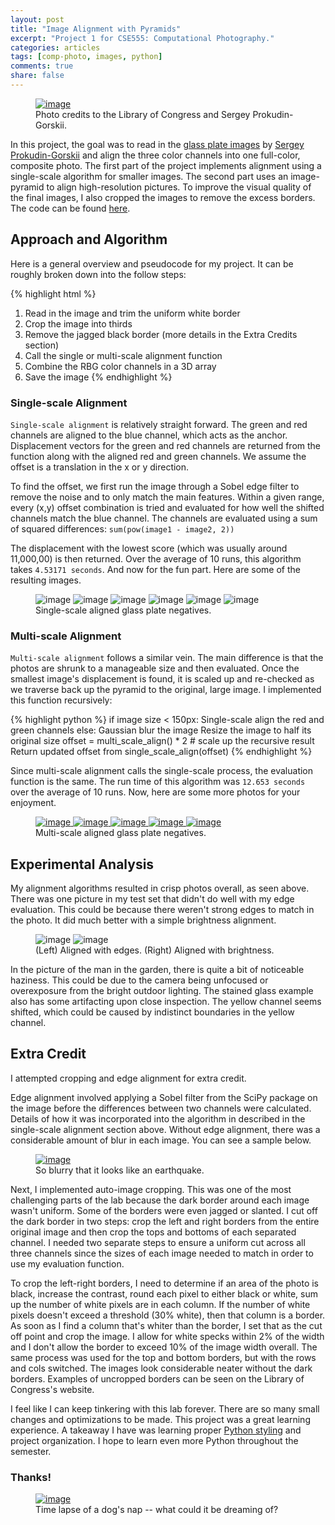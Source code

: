 ```yaml
---
layout: post
title: "Image Alignment with Pyramids"
excerpt: "Project 1 for CSE555: Computational Photography."
categories: articles
tags: [comp-photo, images, python]
comments: true
share: false
---
```


<figure>
    <a href="/images/image_pyramids/00345u_color_2_preview.png" alt="image"><img src="/images/image_pyramids/00345u_color_2_preview.png" alt="image"></a>
    <figcaption>Photo credits to the Library of Congress and Sergey Prokudin-Gorskii.</figcaption>
</figure>

In this project, the goal was to read in the [glass plate images](http://www.loc.gov/pictures/search/?q=Prokudin+negative&sp=2&st=grid) by [Sergey Prokudin-Gorskii](https://en.wikipedia.org/wiki/Sergey_Prokudin-Gorsky) and align the three color channels into one full-color, composite photo. The first part of the project implements alignment using a single-scale algorithm for smaller images. The second part uses an image-pyramid to align high-resolution pictures. To improve the visual quality of the final images, I also cropped the images to remove the excess borders. The code can be found [here](https://github.com/Ahris/Pyramid).

## Approach and Algorithm

Here is a general overview and pseudocode for my project. It can be roughly broken down into the follow steps:

{% highlight html %}
1. Read in the image and trim the uniform white border
2. Crop the image into thirds
3. Remove the jagged black border (more details in the Extra Credits section)
4. Call the single or multi-scale alignment function
5. Combine the RBG color channels in a 3D array
6. Save the image
{% endhighlight %}

### Single-scale Alignment

`Single-scale alignment` is relatively straight forward. The green and red channels are aligned to the blue channel, which acts as the anchor. Displacement vectors for the green and red channels are returned from the function along with the aligned red and green channels. We assume the offset is a translation in the x or y direction.

To find the offset, we first run the image through a Sobel edge filter to remove the noise and to only match the main features. Within a given range, every (x,y) offset combination is tried and evaluated for how well the shifted channels match the blue channel. The channels are evaluated using a sum of squared differences: `sum(pow(image1 - image2, 2))`

The displacement with the lowest score (which was usually around 11,000,00) is then returned. Over the average of 10 runs, this algorithm takes `4.53171 seconds`. And now for the fun part. Here are some of the resulting images.

<figure class="half">
    <img src="/images/image_pyramids/00403v_color.jpg" alt="image">
    <img src="/images/image_pyramids/00402v_color.jpg" alt="image">
    <img src="/images/image_pyramids/00345v_color.jpg" alt="image">
    <img src="/images/image_pyramids/01531v_color.jpg" alt="image">
    <img src="/images/image_pyramids/00212v_color.jpg" alt="image">
    <img src="/images/image_pyramids/00540v_color.jpg" alt="image">
    <figcaption>Single-scale aligned glass plate negatives.</figcaption>
</figure>

### Multi-scale Alignment

`Multi-scale alignment` follows a similar vein. The main difference is that the photos are shrunk to a manageable size and then evaluated. Once the smallest image's displacement is found, it is scaled up and re-checked as we traverse back up the pyramid to the original, large image. I implemented this function recursively:

{% highlight python %}
if image size < 150px:
    Single-scale align the red and green channels
else:
    Gaussian blur the image
    Resize the image to half its original size
    offset = multi_scale_align() * 2 # scale up the recursive result
    Return updated offset from single_scale_align(offset)
{% endhighlight %}

Since multi-scale alignment calls the single-scale process, the evaluation function is the same. The run time of this algorithm was `12.653 seconds` over the average of 10 runs. Now, here are some more photos for your enjoyment.

<figure>
    <a href="/images/image_pyramids/factory_color_preview.png" alt="image">
        <img src="/images/image_pyramids/factory_color_preview.png" alt="image">
    </a>
    <a href="/images/image_pyramids/church_color_preview.png" alt="image">
        <img src="/images/image_pyramids/church_color_preview.png" alt="image">
    </a>
    <a href="/images/image_pyramids/guy_color_preview.png" alt="image">
        <img src="/images/image_pyramids/guy_color_preview.png" alt="image">
    </a>
    <a href="/images/image_pyramids/00211u_color_2_preview.png" alt="image">
        <img src="/images/image_pyramids/00211u_color_2_preview.png" alt="image">
    </a>
    <a href="/images/image_pyramids/00093u_color_2_preview.png" alt="image">
        <img src="/images/image_pyramids/00093u_color_2_preview.png" alt="image">
    </a>
    <figcaption>Multi-scale aligned glass plate negatives.</figcaption>
</figure>

## Experimental Analysis

My alignment algorithms resulted in crisp photos overall, as seen above. There was one picture in my test set that didn't do well with my edge evaluation. This could be because there weren't strong edges to match in the photo. It did much better with a simple brightness alignment.

<figure class="half">
    <img src="/images/image_pyramids/00800v_color.jpg" alt="image">
    <img src="/images/image_pyramids/00800v_color_2.jpg" alt="image">
    <figcaption>(Left) Aligned with edges. (Right) Aligned with brightness.</figcaption>
</figure>

In the picture of the man in the garden, there is quite a bit of noticeable haziness. This could be due to the camera being unfocused or overexposure from the bright outdoor lighting. The stained glass example also has some artifacting upon close inspection. The yellow channel seems shifted, which could be caused by indistinct boundaries in the yellow channel.

## Extra Credit

I attempted cropping and edge alignment for extra credit.

Edge alignment involved applying a Sobel filter from the SciPy package on the image before the differences between two channels were calculated. Details of how it was incorporated into the algorithm in described in the single-scale alignment section above. Without edge alignment, there was a considerable amount of blur in each image. You can see a sample below.

<figure>
    <a href="/images/image_pyramids/without_edge.jpg" alt="image"><img src="/images/image_pyramids/without_edge_preview.jpg" alt="image"></a>
    <figcaption>So blurry that it looks like an earthquake.</figcaption>
</figure>

Next, I implemented auto-image cropping. This was one of the most challenging parts of the lab because the dark border around each image wasn't uniform. Some of the borders were even jagged or slanted. I cut off the dark border in two steps: crop the left and right borders from the entire original image and then crop the tops and bottoms of each separated channel. I needed two separate steps to ensure a uniform cut across all three channels since the sizes of each image needed to match in order to use my evaluation function.

To crop the left-right borders, I need to determine if an area of the photo is black, increase the contrast, round each pixel to either black or white, sum up the number of white pixels are in each column. If the number of white pixels doesn't exceed a threshold (30% white), then that column is a border. As soon as I find a column that's whiter than the border, I set that as the cut off point and crop the image. I allow for white specks within 2% of the width and I don't allow the border to exceed 10% of the image width overall. The same process was used for the top and bottom borders, but with the rows and cols switched. The images look considerable neater without the dark borders. Examples of uncropped borders can be seen on the Library of Congress's website.

I feel like I can keep tinkering with this lab forever. There are so many small changes and optimizations to be made. This project was a great learning experience. A takeaway I have was learning proper [Python styling](https://google.github.io/styleguide/pyguide.html) and project organization. I hope to learn even more Python throughout the semester.

### Thanks!

<figure>
    <a href="/images/image_pyramids/dog.gif" alt="image"><img src="/images/image_pyramids/dog.gif" alt="image"></a>
    <figcaption>Time lapse of a dog's nap -- what could it be dreaming of?</figcaption>
</figure>
